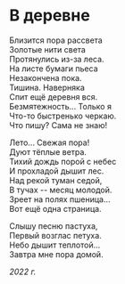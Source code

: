 # В деревне

Близится пора рассвета  
Золотые нити света  
Протянулись из-за леса.  
На листе бумаги пьеса  
Незакончена пока.  
Тишина. Наверняка  
Спит ещё деревня вся.  
Безмятежность... Только я  
Что-то быстренько черкаю.  
Что пишу? Сама не знаю!

Лето... Свежая пора!  
Дуют тёплые ветра.  
Тихий дождь порой с небес  
И прохладой дышит лес.  
Над рекой туман седой,  
В тучах -- месяц молодой.  
Зреет на полях пшеница...  
Вот ещё одна страница.

Слышу песню пастуха,  
Первый возглас петуха.  
Небо дышит теплотой...  
Завтра мне пора домой.  

*2022 г.*